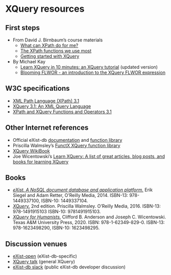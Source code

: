 # XQuery resources

## First steps

* From David J. Birnbaum’s course materials
    * [What can XPath do for me?](http://dh.obdurodon.org/introduction-xpath.xhtml) 
    * [The XPath functions we use most
](http://dh.obdurodon.org/functions.xhtml)
    * [Getting started with XQuery](http://dh.obdurodon.org/xquery-abcs.xhtml)
* By Michael Kay
    * [Learn XQuery in 10 minutes: an XQuery tutorial](https://www.stylusstudio.com/xquery-primer-new.html) (updated version)
    * [Blooming FLWOR - an introduction to the XQuery FLWOR expression](https://www.stylusstudio.com/xquery-flwor.html)

## W3C specifications

* [XML Path Language (XPath) 3.1](https://www.w3.org/TR/xpath-31/)
* [XQuery 3.1: An XML Query Language](https://www.w3.org/TR/xquery-31/)
* [XPath and XQuery Functions and Operators 3.1](https://www.w3.org/TR/xpath-functions-31/)

## Other Internet references
* Official eXist-db [documentation](https://exist-db.org/exist/apps/doc/) and [function library](https://exist-db.org/exist/apps/fundocs/index.html)
* Priscilla Walmsley’s [ FunctX XQuery function library](http://www.xqueryfunctions.com/)
* [XQuery WikiBook](https://en.wikibooks.org/wiki/XQuery)
* Joe Wicentowski’s [Learn XQuery: A list of great articles, blog posts, and books for learning XQuery](https://github.com/joewiz/learn-xquery)

## Books

* [*eXist. A NoSQL document database and application platform.*](http://shop.oreilly.com/product/0636920026525.do) Erik Siegel and Adam Retter, O’Reilly Media, 2014. ISBN-13: 978-1449337100,
ISBN-10: 1449337104.
* [*XQuery.*](http://shop.oreilly.com/product/0636920035589.do) 2nd edition. Priscilla Walmsley. O’Reilly Media, 2016. ISBN-13: 978-1491915103 ISBN-10: 9781491915103. 
* [*XQuery for Humanists.*](https://www.tamupress.com/book/9781623498290/xquery-for-humanists/) Clifford B. Anderson and Joseph C. Wicentowski. Texas A&amp;M University Press, 2020. ISBN: 978-1-62349-829-0. ISBN-13: 978-1623498290, ISBN-10: 1623498295.


## Discussion venues

* [eXist-open](https://sourceforge.net/projects/exist/lists/exist-open) (eXist-db-specific)
* [XQuery talk](http://x-query.com/mailman/listinfo/talk) (general XQuery)
* [eXist-db slack](https://exist-db.slack.com/) (public eXist-db developer discussion)
